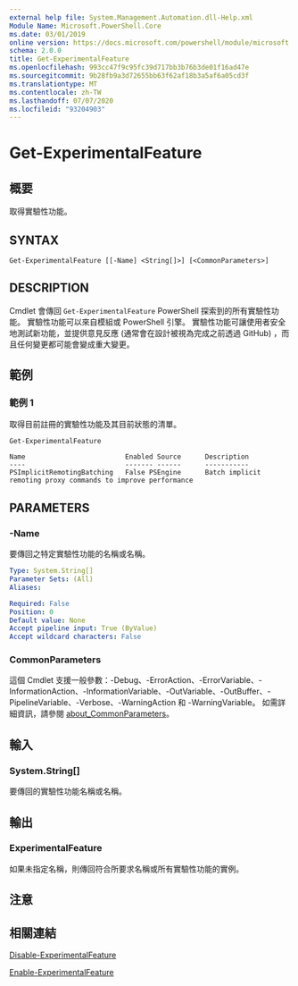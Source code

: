 ```yaml
---
external help file: System.Management.Automation.dll-Help.xml
Module Name: Microsoft.PowerShell.Core
ms.date: 03/01/2019
online version: https://docs.microsoft.com/powershell/module/microsoft.powershell.core/get-experimentalfeature?view=powershell-6&WT.mc_id=ps-gethelp
schema: 2.0.0
title: Get-ExperimentalFeature
ms.openlocfilehash: 993cc47f9c95fc39d717bb3b76b3de01f16ad47e
ms.sourcegitcommit: 9b28fb9a3d72655bb63f62af18b3a5af6a05cd3f
ms.translationtype: MT
ms.contentlocale: zh-TW
ms.lasthandoff: 07/07/2020
ms.locfileid: "93204903"
---
```

# Get-ExperimentalFeature

## 概要
取得實驗性功能。

## SYNTAX

```
Get-ExperimentalFeature [[-Name] <String[]>] [<CommonParameters>]
```

## DESCRIPTION

Cmdlet 會傳回 `Get-ExperimentalFeature` PowerShell 探索到的所有實驗性功能。
實驗性功能可以來自模組或 PowerShell 引擎。 實驗性功能可讓使用者安全地測試新功能，並提供意見反應 (通常會在設計被視為完成之前透過 GitHub) ，而且任何變更都可能會變成重大變更。

## 範例

### 範例 1

取得目前註冊的實驗性功能及其目前狀態的清單。

```powershell
Get-ExperimentalFeature
```

```Output
Name                         Enabled Source      Description
----                         ------- ------      -----------
PSImplicitRemotingBatching   False PSEngine      Batch implicit remoting proxy commands to improve performance
```

## PARAMETERS

### -Name

要傳回之特定實驗性功能的名稱或名稱。

```yaml
Type: System.String[]
Parameter Sets: (All)
Aliases:

Required: False
Position: 0
Default value: None
Accept pipeline input: True (ByValue)
Accept wildcard characters: False
```

### CommonParameters

這個 Cmdlet 支援一般參數：-Debug、-ErrorAction、-ErrorVariable、-InformationAction、-InformationVariable、-OutVariable、-OutBuffer、-PipelineVariable、-Verbose、-WarningAction 和 -WarningVariable。 如需詳細資訊，請參閱 [about_CommonParameters](https://go.microsoft.com/fwlink/?LinkID=113216)。

## 輸入

### System.String[]

要傳回的實驗性功能名稱或名稱。

## 輸出

### ExperimentalFeature

如果未指定名稱，則傳回符合所要求名稱或所有實驗性功能的實例。

## 注意

## 相關連結

[Disable-ExperimentalFeature](Disable-ExperimentalFeature.md)

[Enable-ExperimentalFeature](Enable-ExperimentalFeature.md)
